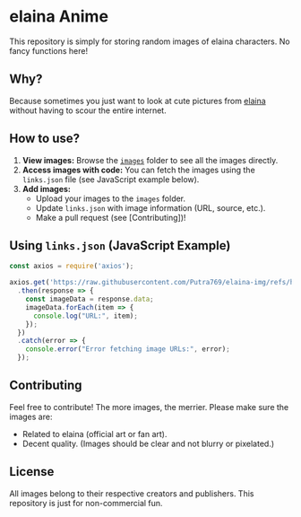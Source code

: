 # elaina Anime

This repository is simply for storing random images of elaina characters. No fancy functions here!

## Why?

Because sometimes you just want to look at cute pictures from [elaina](https://elaina.nexon.com/) without having to scour the entire internet.

## How to use?

1.  **View images:** Browse the [`images`](./images) folder to see all the images directly.
2.  **Access images with code:** You can fetch the images using the `links.json` file (see JavaScript example below).
3.  **Add images:**
    *   Upload your images to the `images` folder.
    *   Update `links.json` with image information (URL, source, etc.).
    *   Make a pull request (see [Contributing])!
## Using `links.json` (JavaScript Example)

```javascript
const axios = require('axios');

axios.get('https://raw.githubusercontent.com/Putra769/elaina-img/refs/heads/main/links.json')
  .then(response => {
    const imageData = response.data;
    imageData.forEach(item => {
      console.log("URL:", item);
    });
  })
  .catch(error => {
    console.error("Error fetching image URLs:", error);
  });
```

## Contributing

Feel free to contribute! The more images, the merrier. Please make sure the images are:

*  Related to elaina (official art or fan art).
*  Decent quality. (Images should be clear and not blurry or pixelated.)

## License

All images belong to their respective creators and publishers. This repository is just for non-commercial fun.
